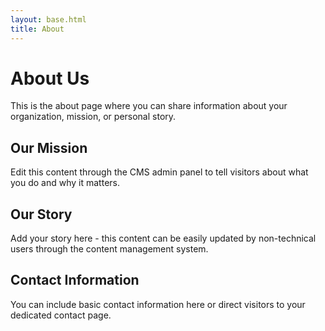 ```yaml
---
layout: base.html
title: About
---
```


# About Us

This is the about page where you can share information about your organization, mission, or personal story.

## Our Mission

Edit this content through the CMS admin panel to tell visitors about what you do and why it matters.

## Our Story

Add your story here - this content can be easily updated by non-technical users through the content management system.

## Contact Information

You can include basic contact information here or direct visitors to your dedicated contact page.
